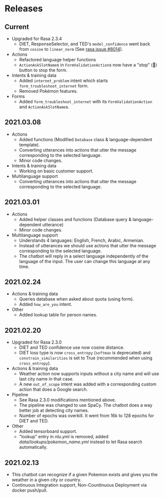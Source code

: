# Releases

## Current

* Upgraded for Rasa 2.3.4
  * DIET,  ResponseSelector, and TED's `model_confidence` went back from `cosine` to `linear_norm` (See [rasa issue #8014](https://github.com/rasahq/rasa/issues/8014)).
* Actions
  * Refactored language helper functions
  * `ActionAskSlotName`s in `FormValidationAction`s now have a "stop" (🚫) button to stop the form.
* Intents & training data
  * Added `internet_problem` intent which starts `form_troubleshoot_internet` form.
  * Removed Pokémon features.
* Forms
  * Added `form_troubleshoot_internet` with its `FormValidationAction` and `ActionAskSlotName`s.

## 2021.03.08

* Actions
  * Added functions (Modified `Database` class & language-dependent template).
  * Converting utterances into actions that utter the message corresponding to the selected language.
  * Minor code changes.
* Intents & training data
  * Working on basic customer support.
* Multilanguage support
  * Converting utterances into actions that utter the message corresponding to the selected language.

## 2021.03.01

* Actions
  * Added helper classes and functions (Database query & language-dependent utterance)
  * Minor code changes.
* Multilanguage support
  * Understands 4 languages: English, French, Arabic, Armenian.
  * Instead of utterances we should use actions that utter the message corresponding to the selected language.
  * The chatbot will reply in a select language independently of the language of the input. The user can change this language at any time.

## 2021.02.24

* Actions & training data
  * Queries database when asked about quota (using form).
  * Added `how_are_you` intent.
* Other
  * Added lookup table for person names.

## 2021.02.20

* Upgraded for Rasa 2.3.0
  * DIET and TED confidence use now cosine distance.
  * DIET loss type is now `cross_entropy` (`softmax` is deprecated) and `constrain_similarities` is set to True (recommended when using `cross_entropy`).
* Actions & training data
  * Weather action now supports inputs without a city name and will use last city name in that case.
  * A new `out_of_scope` intent was added with a corresponding custom action that does a Google search.
* Pipeline
  * See Rasa 2.3.0 modifications mentioned above.
  * The pipeline was changed to use SpaCy. The chatbot does a way better job at detecting city names.
  * Number of epochs was overkill. It went from 16k to 128 epochs for DIET and TED.
* Other
  * Added tensorboard support.
  * "lookup" entry in _nlu.yml_ is removed, added _data/lookups/pokemon_name.yml_ instead to let Rasa search automatically.

## 2021.02.13

* This chatbot can recognize if a given Pokemon exists and gives you the weather in a given city or country.
* Continuous Integration support, Non-Countinuous Deployment via docker push/pull.
